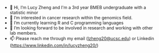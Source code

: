 - 👋 Hi, I’m Lucy Zheng and I'm a 3rd year BMEB undergraduate with a statistic minor
- 👀 I’m interested in cancer research within the genomics field.
- 🌱 I’m currently learning R and C programming languages
- 💞️ I’m looking forward to be involved in research and working with other lab members.
- 📫 Please reach me through my email (lzheng20@ucsc.edu) or Linkedin (https://www.linkedin.com/in/lucyzheng20/)

<!---
luucyzheeng/luucyzheeng is a ✨ special ✨ repository because its `README.md` (this file) appears on your GitHub profile.
You can click the Preview link to take a look at your changes.
--->
